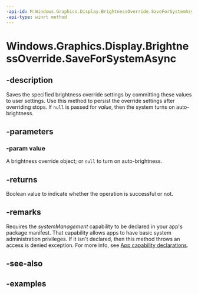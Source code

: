```yaml
---
-api-id: M:Windows.Graphics.Display.BrightnessOverride.SaveForSystemAsync(Windows.Graphics.Display.BrightnessOverride)
-api-type: winrt method
---
```


<!-- Method syntax.
public IAsyncOperation<bool> BrightnessOverride.SaveForSystemAsync(BrightnessOverride value)
-->

# Windows.Graphics.Display.BrightnessOverride.SaveForSystemAsync

## -description
Saves the specified brightness override settings by committing these values to user settings. Use this method to persist the override settings after overriding stops. If `null` is passed for *value*, then the system turns on auto-brightness. 

## -parameters

### -param value
A brightness override object; or `null` to turn on auto-brightness.

## -returns
Boolean value to indicate whether the operation is successful or not.

## -remarks
Requires the *systemManagement* capability to be declared in your app's package manifest. That capability allows apps to have basic system administration privileges. If it isn't declared, then this method throws an access is denied exception. For more info, see [App capability declarations](/windows/uwp/packaging/app-capability-declarations#general-use-capabilities).

## -see-also

## -examples
